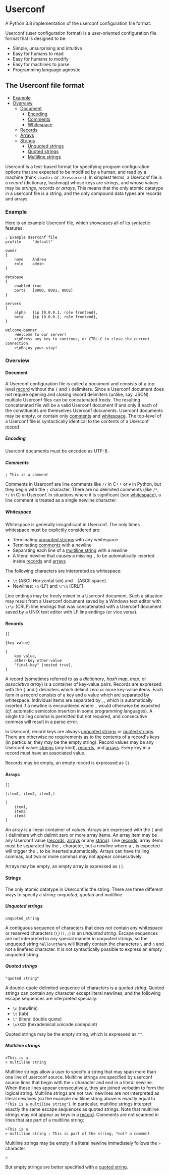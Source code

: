 # Userconf

A Python 3.8 implementation of the userconf configuration file format.

Userconf (user configuration format) is a user-oriented configuration file
format that is designed to be:

- Simple, unsurprising and intuitive
- Easy for humans to read
- Easy for humans to modify
- Easy for machines to parse
- Programming language agnostic

## The Userconf file format

- [Example](#example)
- [Overview](#overview)
    - [Document](#document)
        - [Encoding](#encoding)
        - [Comments](#comments)
        - [Whitespace](#whitespace)
    - [Records](#records)
    - [Arrays](#arrays)
    - [Strings](#strings)
        - [Unquoted strings](#unquoted-strings)
        - [Quoted strings](#quoted-strings)
        - [Multiline strings](#multiline-strings)

Userconf is a text-based format for specifying program configuration options
that are expected to be modified by a human, and read by a machine (think `.bashrc` or
`.Xresources`).
In simplest terms, a Userconf file is a *record* (dictionary, hashmap) whose keys are
*strings*, and whose values may be *strings*, *records* or *arrays*.
This means that the only atomic datatype in a userconf file is a string, and the only compound
data types are records and arrays.

### Example

Here is an example Userconf file, which showcases all of its syntactic features:

    ; Example Userconf file
    profile     "default"

    owner
    {
        name    Andrew
        role    admin
    }

    database
    {
        enabled true
        ports   [8000, 8001, 8002]
    }

    servers
    {
        alpha   {ip 10.0.0.1, role frontend},
        beta    {ip 10.0.0.2, role frontend},
    }

    welcome-banner
        >Welcome to our server!
        >\nPress any key to continue, or CTRL-C to close the current connection.
        >\nEnjoy your stay!

### Overview

#### Document

A Userconf configuration file is called a *document* and consists of a top-level
[record](#records) without the `{` and `}` delimiters.
Since a Userconf document does not require opening and closing record delimiters
(unlike, say, JSON) multiple Userconf files can be concatenated freely.
The resulting concatenated file will be a valid Userconf document if and only if
each of the constituents are themselves Userconf documents.
Userconf documents may be empty, or contain only [comments](#comments) and
[whitespace](#whitespace).
The top-level of a Userconf file is syntactically identical to the contents of a Userconf
[record](#records).

##### Encoding

Userconf documents must be encoded as UTF-8.

##### Comments

    ; This is a comment

Comments in Userconf are line comments like `//` in C++ or `#` in Python, but they begin
with the `;` character.
There are no delimited comments (like `/*`, `*/` in C) in Userconf.
In situations where it is significant (see [whitespace](#whitespace)), a line comment is treated
as a single newline character.

##### Whitespace

Whitespace is generally insignificant in Userconf.
The only times whitespace must be explicitly considered are:

- Terminating [unquoted strings](#unquoted-strings) with any whitespace
- Terminating [comments](#comments) with a newline
- Separating each line of a [multiline string](#multiline-strings) with a newline
- A literal newline that causes a missing `,` to be automatically inserted
inside [records](#records) and [arrays](#arrays)

The following characters are interpreted as whitespace:
- `\t` (ASCII Horizontal tab) and ` ` (ASCII space)
- Newlines: `\n` (LF) and `\r\n` (CRLF)

Line endings may be freely mixed in a Userconf document.
Such a situation may result from a Userconf document saved by a Windows text editor with
`\r\n` (CRLF) line endings that was concatenated with a Userconf document saved by a UNIX
text editor with LF line endings (or vice versa).

#### Records

    {}

    {key value}

    {
        key value,
        other-key other-value
        "final-key" {nested true},
    }

A record (sometimes referred to as a *dictionary*, *hash map*, *map*, or *associative array*)
is a container of key-value pairs.
Records are expressed with the `{` and `}` delimiters which delimit zero or more key-value
items.
Each item in a record consists of a key and a value which are separated by whitespace.
Individual items are separated by `,`, which is automatically inserted if a newline is
encountered where `,` would otherwise be expected (*cf.* automatic semicolon insertion in
some programming languages). A single trailing comma is permitted but not required, and
consecutive commas will result in a parse error.

In Userconf, record keys are always [unquoted strings](#unquoted-strings) or
[quoted strings](#quoted-strings).
There are otherwise no requirements as to the contents of a record's keys
(in particular, they may be the empty string).
Record values may be any Userconf value: [strings](#strings) (any kind), [records](#records),
and [arrays](#arrays).
Every key in a record must have an associated value.

Records may be empty, an empty record is expressed as `{}`.

#### Arrays

    []
    
    [item1, item2, item3,]

    [
        item1,
        item2
        item3
    ]

An array is a linear container of values.
Arrays are expressed with the `[` and `]` delimiters which delimit zero or more array items.
An array item may be any Userconf value ([records](#records), [arrays](#arrays) or any
[string](#strings)).
Like [records](#records), array items must be separated by the `,` character, but a newline
where a `,` is expected will trigger the `,` to be inserted automatically.
Arrays can have trailing commas, but two or more commas may not appear consecutively.

Arrays may be empty, an empty array is expressed as `[]`.

#### Strings

The only atomic datatype in Userconf is the string.
There are three different ways to specify a string: *unquoted*, *quoted* and *multiline*.

##### Unquoted strings

    unquoted_string

A contiguous sequence of characters that does not contain any whitespace or reserved characters
(`{}[],;`) is an *unquoted string*.
Escape sequences are not interpreted in any special manner in unquoted strings,
so the unquoted string `hello\nthere` will literally contain the characters `\` and `n` and not
a linefeed character.
It is not syntactically possible to express an empty unquoted string.

##### Quoted strings

    "quoted string"

A double-quote delimited sequence of characters is a *quoted string*.
Quoted strings can contain any character except literal newlines, and the following escape
sequences are interpreted specially:

- `\n` (newline)
- `\t` (tab)
- `\"` (literal double quote)
- `\uXXXX` (hexademical unicode codepoint)

Quoted strings may be the empty string, which is expressed as `""`.

##### Multiline strings

    >This is a
    > multiline string

Multiline strings allow a user to specify a string that may span more than one line of userconf
source.
Multiline strings are specified by userconf source lines that begin with the `>` character and
end in a literal newline.
When these lines appear consecutively, they are joined verbatim to form the logical string.
Multiline strings are not raw: newlines are not interpreted as literal newlines (so the example
multiline string above is exactly equal to `"This is a multiline string"`).
In particular, multiline strings interpret exactly the same escape sequences as quoted strings.
Note that multiline strings may not appear as keys in a [record](#records).
Comments are not scanned in lines that are part of a multiline string:

    >This is a
    > multiline string ; This is part of the string, *not* a comment

Multiline strings may be empty if a literal newline immediately follows the `>` character:

    >

But empty strings are better specified with a [quoted string](#quoted-strings).
